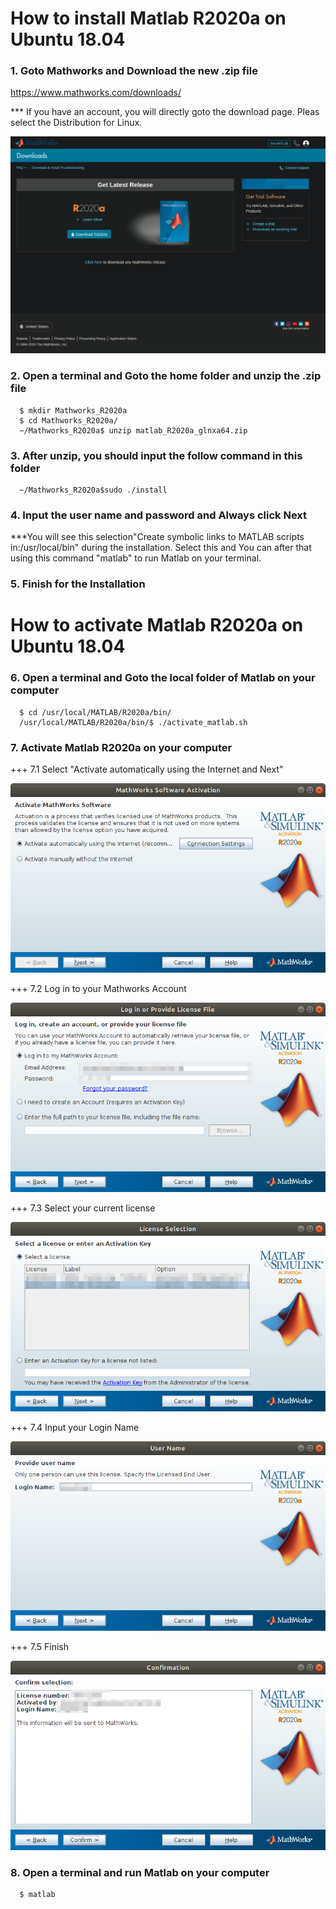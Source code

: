 # How to install Matlab R2020a on Ubuntu 18.04 #

### 1. Goto Mathworks and Download the new .zip file ###

https://www.mathworks.com/downloads/

 *** If you have an account, you will directly goto the download page. Pleas select the Distribution for Linux.
 
![](Pictures/Install_MatlabR2020a/1.png)

### 2. Open a terminal and Goto the home folder and unzip the .zip file ###

``` 
  $ mkdir Mathworks_R2020a
  $ cd Mathworks_R2020a/
  ~/Mathworks_R2020a$ unzip matlab_R2020a_glnxa64.zip
``` 

### 3. After unzip, you should input the follow command in this folder ###

``` 
  ~/Mathworks_R2020a$sudo ./install
``` 

### 4. Input the user name and password and Always click Next ###

***You will see this selection"Create symbolic links to MATLAB scripts in:/usr/local/bin" during the installation.
   Select this and You can after that using this command "matlab" to run Matlab on your terminal.
   
 ### 5. Finish for the Installation ###
 
# How to activate Matlab R2020a on Ubuntu 18.04 #

### 6. Open a terminal and Goto the local folder of Matlab on your computer ###


``` 
  $ cd /usr/local/MATLAB/R2020a/bin/
  /usr/local/MATLAB/R2020a/bin/$ ./activate_matlab.sh
``` 

### 7. Activate Matlab R2020a on your computer ###

+++ 7.1 Select "Activate automatically using the Internet and Next"

![](Pictures/Install_MatlabR2020a/a_1.png)

+++ 7.2 Log in to your Mathworks Account

![](Pictures/Install_MatlabR2020a/a_2.png)

+++ 7.3 Select your current license

![](Pictures/Install_MatlabR2020a/a_3.png)

+++ 7.4 Input your Login Name

![](Pictures/Install_MatlabR2020a/a_4.png)

+++ 7.5 Finish

![](Pictures/Install_MatlabR2020a/a_5.png)

### 8. Open a terminal and run Matlab on your computer

``` 
  $ matlab
```

 
